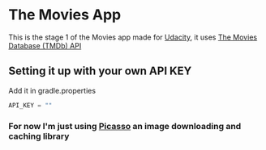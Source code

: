 # The Movies App
This is the stage 1 of the Movies app made for [Udacity](https://www.udacity.com/), it uses [The Movies Database (TMDb) API](https://www.themoviedb.org/documentation/api)

## Setting it up with your own API KEY
Add it in gradle.properties

``` groovy
API_KEY = ""
```

### For now I'm just using [Picasso](https://github.com/square/picasso) an image downloading and caching library
